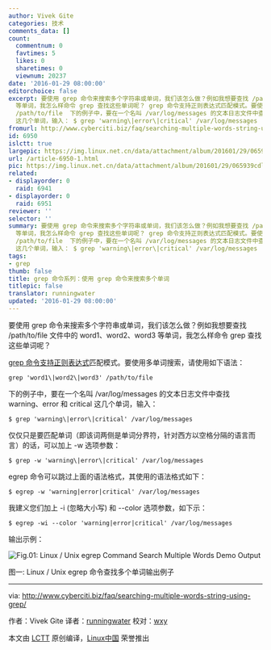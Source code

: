 ```yaml
---
author: Vivek Gite
categories: 技术
comments_data: []
count:
  commentnum: 0
  favtimes: 5
  likes: 0
  sharetimes: 0
  viewnum: 20237
date: '2016-01-29 08:00:00'
editorchoice: false
excerpt: 要使用 grep 命令来搜索多个字符串或单词，我们该怎么做？例如我想要查找 /path/to/file 文件中的 word1、word2、word3
  等单词，我怎么样命令 grep 查找这些单词呢？ grep 命令支持正则表达式匹配模式。要使用多单词搜索，请使用如下语法： grep 'word1\|word2\|word3'
  /path/to/file  下的例子中，要在一个名叫 /var/log/messages 的文本日志文件中查找 warning、error 和 critical
  这几个单词，输入： $ grep 'warning\|error\|critical' /var/log/messages  仅仅只是要匹配单词（即该词两侧是单词分界符，针对西方以空格分隔的语言而言
fromurl: http://www.cyberciti.biz/faq/searching-multiple-words-string-using-grep/
id: 6950
islctt: true
largepic: https://img.linux.net.cn/data/attachment/album/201601/29/065939cdl9o5xd1o29ol9p.png
url: /article-6950-1.html
pic: https://img.linux.net.cn/data/attachment/album/201601/29/065939cdl9o5xd1o29ol9p.png.thumb.jpg
related:
- displayorder: 0
  raid: 6941
- displayorder: 0
  raid: 6951
reviewer: ''
selector: ''
summary: 要使用 grep 命令来搜索多个字符串或单词，我们该怎么做？例如我想要查找 /path/to/file 文件中的 word1、word2、word3
  等单词，我怎么样命令 grep 查找这些单词呢？ grep 命令支持正则表达式匹配模式。要使用多单词搜索，请使用如下语法： grep 'word1\|word2\|word3'
  /path/to/file  下的例子中，要在一个名叫 /var/log/messages 的文本日志文件中查找 warning、error 和 critical
  这几个单词，输入： $ grep 'warning\|error\|critical' /var/log/messages  仅仅只是要匹配单词（即该词两侧是单词分界符，针对西方以空格分隔的语言而言
tags:
- grep
thumb: false
title: grep 命令系列：使用 grep 命令来搜索多个单词
titlepic: false
translator: runningwater
updated: '2016-01-29 08:00:00'
---
```


要使用 grep 命令来搜索多个字符串或单词，我们该怎么做？例如我想要查找 /path/to/file 文件中的 word1、word2、word3 等单词，我怎么样命令 grep 查找这些单词呢？


[grep 命令支持正则表达式](/article-6941-1.html)匹配模式。要使用多单词搜索，请使用如下语法：



```
grep 'word1\|word2\|word3' /path/to/file

```

下的例子中，要在一个名叫 /var/log/messages 的文本日志文件中查找 warning、error 和 critical 这几个单词，输入：



```
$ grep 'warning\|error\|critical' /var/log/messages

```

仅仅只是要匹配单词（即该词两侧是单词分界符，针对西方以空格分隔的语言而言）的话，可以加上 -w 选项参数：



```
$ grep -w 'warning\|error\|critical' /var/log/messages

```

egrep 命令可以跳过上面的语法格式，其使用的语法格式如下：



```
$ egrep -w 'warning|error|critical' /var/log/messages

```

我建义您们加上 -i (忽略大小写) 和 --color 选项参数，如下示：



```
$ egrep -wi --color 'warning|error|critical' /var/log/messages

```

输出示例：


![Fig.01: Linux / Unix egrep Command Search Multiple Words Demo Output](/data/attachment/album/201601/29/065939cdl9o5xd1o29ol9p.png)


图一: Linux / Unix egrep 命令查找多个单词输出例子




---


via: <http://www.cyberciti.biz/faq/searching-multiple-words-string-using-grep/>


作者：Vivek Gite 译者：[runningwater](https://github.com/runningwater) 校对：[wxy](https://github.com/wxy)


本文由 [LCTT](https://github.com/LCTT/TranslateProject) 原创编译，[Linux中国](https://linux.cn/) 荣誉推出